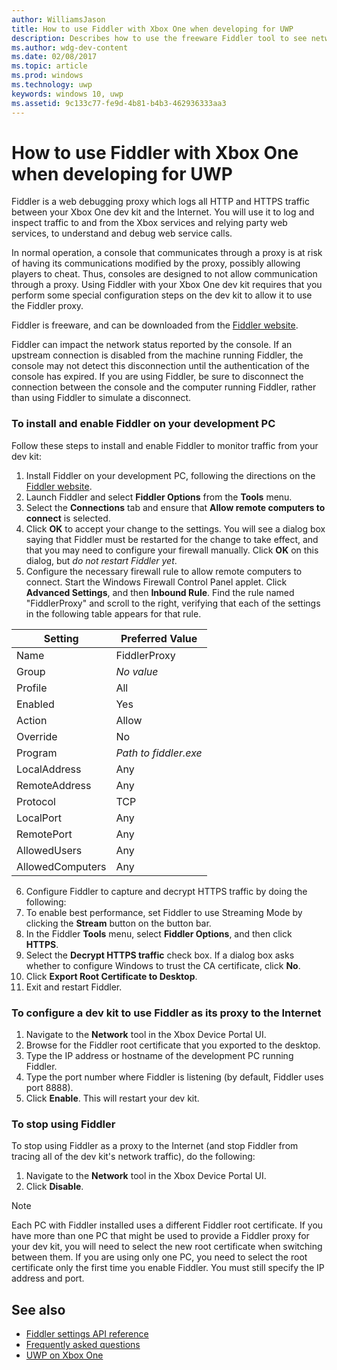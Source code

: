 ```yaml
---
author: WilliamsJason
title: How to use Fiddler with Xbox One when developing for UWP
description: Describes how to use the freeware Fiddler tool to see network traffic on a UWP Xbox One dev kit.
ms.author: wdg-dev-content
ms.date: 02/08/2017
ms.topic: article
ms.prod: windows
ms.technology: uwp
keywords: windows 10, uwp
ms.assetid: 9c133c77-fe9d-4b81-b4b3-462936333aa3
---
```


# How to use Fiddler with Xbox One when developing for UWP

Fiddler is a web debugging proxy which logs all HTTP and HTTPS traffic between your Xbox One dev kit and the Internet. You will use it to log and inspect traffic to and from the Xbox services and relying party web services, to understand and debug web service calls. 

In normal operation, a console that communicates through a proxy is at risk of having its communications modified by the proxy, possibly allowing players to cheat. Thus, consoles are designed to not allow communication through a proxy. Using Fiddler with your Xbox One dev kit requires that you perform some special configuration steps on the dev kit to allow it to use the Fiddler proxy. 

Fiddler is freeware, and can be downloaded from the [Fiddler website](http://www.fiddler2.com/fiddler2/). 

Fiddler can impact the network status reported by the console. If an upstream connection is disabled from the machine running Fiddler, the console may not detect this disconnection until the authentication of the console has expired. If you are using Fiddler, be sure to disconnect the connection between the console and the computer running Fiddler, rather than using Fiddler to simulate a disconnect.

### To install and enable Fiddler on your development PC
Follow these steps to install and enable Fiddler to monitor traffic from your dev kit:

1. Install Fiddler on your development PC, following the directions on the [Fiddler website](http://www.fiddler2.com/fiddler2/). 
2. Launch Fiddler and select **Fiddler Options** from the **Tools** menu. 
3. Select the **Connections** tab and ensure that **Allow remote computers to connect** is selected. 
4. Click **OK** to accept your change to the settings. You will see a dialog box saying that Fiddler must be restarted for the change to take effect, and that you may need to configure your firewall manually. Click **OK** on this dialog, but *do not restart Fiddler yet*.
5. Configure the necessary firewall rule to allow remote computers to connect. Start the Windows Firewall Control Panel applet. Click **Advanced Settings**, and then **Inbound Rule**. Find the rule named "FiddlerProxy" and scroll to the right, verifying that each of the settings in the following table appears for that rule.
  
  | Setting           | Preferred Value                |
  | ----              | ----                           |
  | Name              | FiddlerProxy                   |
  | Group             | *No value* |
  | Profile           | All                            |
  | Enabled           | Yes                            |
  | Action            | Allow                          |
  | Override          | No                             |
  | Program           | *Path to fiddler.exe*          |
  | LocalAddress      | Any                            |
  | RemoteAddress     | Any                            |
  | Protocol          | TCP                            |
  | LocalPort         | Any                            |
  | RemotePort        | Any                            |
  | AllowedUsers      | Any                            |
  | AllowedComputers  | Any                            |


6. Configure Fiddler to capture and decrypt HTTPS traffic by doing the following:
  1. To enable best performance, set Fiddler to use Streaming Mode by clicking the **Stream** button on the button bar.
  2. In the Fiddler **Tools** menu, select **Fiddler Options**, and then click **HTTPS**.
  3. Select the **Decrypt HTTPS traffic** check box. If a dialog box asks whether to configure Windows to trust the CA certificate, click **No**.
  4. Click **Export Root Certificate to Desktop**.
7. Exit and restart Fiddler.

### To configure a dev kit to use Fiddler as its proxy to the Internet

1. Navigate to the **Network** tool in the Xbox Device Portal UI.
2. Browse for the Fiddler root certificate that you exported to the desktop. 
3. Type the IP address or hostname of the development PC running Fiddler.
4. Type the port number where Fiddler is listening (by default, Fiddler uses port 8888). 
5. Click **Enable**. This will restart your dev kit.

### To stop using Fiddler
To stop using Fiddler as a proxy to the Internet (and stop Fiddler from tracing all of the dev kit's network traffic), do the following:

1. Navigate to the **Network** tool in the Xbox Device Portal UI.
2. Click **Disable**.

> [!NOTE]
> Each PC with Fiddler installed uses a different Fiddler root certificate. If you have more than one PC that might be used to provide a Fiddler proxy for your dev kit, you will need to select the new root certificate when switching between them. If you are using only one PC, you need to select the root certificate only the first time you enable Fiddler. You must still specify the IP address and port.

## See also
- [Fiddler settings API reference](wdp-fiddler-api.md)
- [Frequently asked questions](frequently-asked-questions.md)
- [UWP on Xbox One](index.md)



